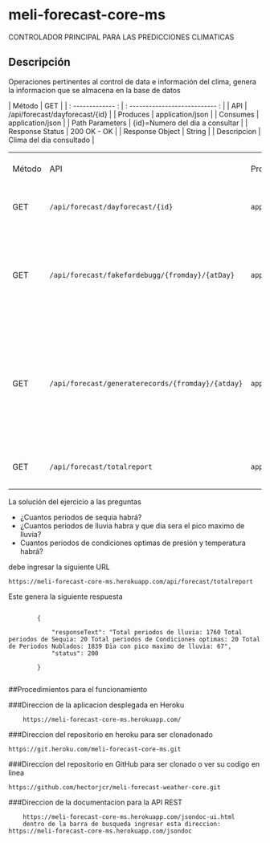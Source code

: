 # meli-forecast-core-ms
CONTROLADOR PRINCIPAL PARA LAS PREDICCIONES CLIMATICAS


## Descripción

Operaciones pertinentes al control de data e información del clima, genera la informacion que se almacena en la base de datos

| Método            |  GET                            |
| : ------------- : | : --------------------------- : |
|   API             | /api/forecast/dayforecast/{id}  |
| Produces          | application/json                |
| Consumes          | application/json                |
| Path Parameters   | {id}=Numero del dia a consultar |
| Response Status   | 200 OK - OK                     |
| Response Object   | String                          |
| Descripcion       | Clima del dia consultado        |

<table>
<tr>
    <td>Método</td>
    <td>API</td>
    <td>Produces</td>
    <td>Consumes</td>
    <td>Path Parameters</td>
    <td>Response status code</td>
    <td>Response Object</td>
    <td>Descripción</td>    
</tr>
<tr>
    <td>GET</td>    
    <td><code>/api/forecast/dayforecast/{id}</code></td>
    <td><code>application/json</code></td>
    <td><code>application/json</code></td>
    <td><code>{id}</code> = Numero del dia a consultar</td>
    <td><code>200 OK - OK</code></td>
    <td>String</td>
    <td>Clima del dia consultado</td>
</tr>
<tr>
    <td>GET</td>
    <td><code>/api/forecast/fakefordebugg/{fromday}/{atDay}</code></td>
    <td><code>application/json</code></td>
    <td><code>application/json</code></td>
    <td><code>{fromday}</code> = dia de inicio | <code>{atDay}</code> = Dia final</td>
    <td><code>200 OK - OK</code></td>
    <td>String</td>
    <td>su única función es chequear conexion con el microservicio que accede a la base de datos</td>
</tr>
<tr>
    <td>GET</td>
    <td><code>/api/forecast/generaterecords/{fromday}/{atday}</code></td>
    <td><code>application/json</code></td>
    <td><code>application/json</code></td>
    <td><code>{fromday}</code> = dia de inicio | <code>{atDay}</code> = Dia final</td>
    <td><code>200 OK - OK</code></td>
    <td>String</td>
    <td>Genera los registros climatologicos diarios, es activado por el Job scheduler y le realiza las request de escritura al microservicio de la BD</td>
</tr>
<tr>
    <td>GET</td>
    <td><code>/api/forecast/totalreport</code></td>
    <td><code>application/json</code></td>
    <td><code>application/json</code></td>
    <td><code>N/A</td>
    <td><code>200 OK - OK</code></td>
    <td>String</td>
    <td>Genera el reporte total de periodos de clima</td>
</tr>
</table>

La solución del ejercicio a las preguntas
<ul>
 <li>¿Cuantos periodos de sequia habrá?</li>
 <li>¿Cuantos periodos de lluvia habra y que dia sera el pico maximo de lluvia?</li>
 <li>Cuantos periodos de condiciones optimas de presión y temperatura habrá?</li>
 </ul>
 <p>debe ingresar la siguiente URL</p>
		<p><code>https://meli-forecast-core-ms.herokuapp.com/api/forecast/totalreport</code></p>
	<p>Este genera la siguiente respuesta</p>
    <code>
		{<br>			
			"responseText": "Total periodos de lluvia: 1760 Total periodos de Sequia: 20 Total periodos de Condiciones optimas: 20 Total de Periodos Nublados: 1839 Dia con pico maximo de lluvia: 67",
			"status": 200		<br>
		}
        </code>

##Procedimientos para el funcionamiento

###Direccion de la aplicacion desplegada en Heroku

		https://meli-forecast-core-ms.herokuapp.com/


###Direccion del repositorio en heroku para ser clonadonado

	https://git.heroku.com/meli-forecast-core-ms.git
###Direccion del repositorio en GitHub para ser clonado o ver su codigo en linea

	https://github.com/hectorjcr/meli-forecast-weather-core.git
    
###Direccion de la documentacion para la API REST

		https://meli-forecast-core-ms.herokuapp.com/jsondoc-ui.html
		dentro de la barra de busqueda ingresar esta direccion: https://meli-forecast-core-ms.herokuapp.com/jsondoc




